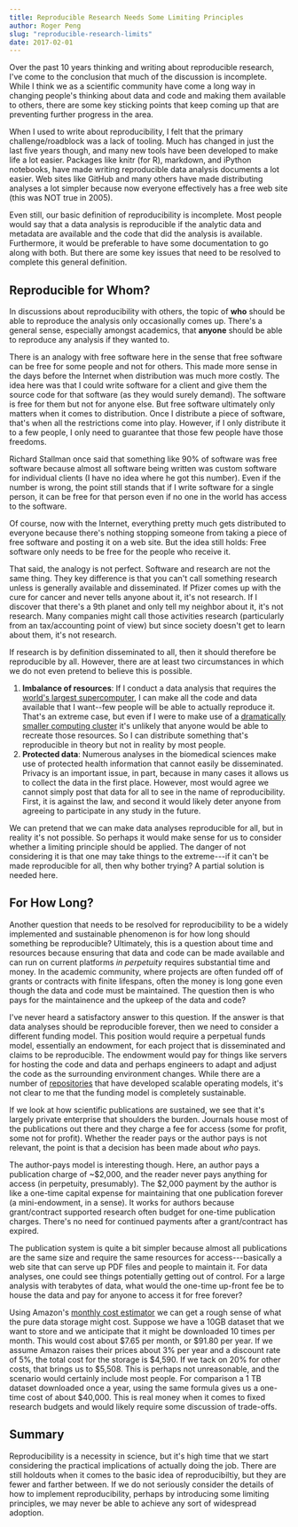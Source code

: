 ```yaml
---
title: Reproducible Research Needs Some Limiting Principles
author: Roger Peng
slug: "reproducible-research-limits"
date: 2017-02-01
---
```


Over the past 10 years thinking and writing about reproducible research, I've come to the conclusion that much of the discussion is incomplete. While I think we as a scientific community have come a long way in changing people's thinking about data and code and making them available to others, there are some key sticking points that keep coming up that are preventing further progress in the area.

When I used to write about reproducibility, I felt that the primary challenge/roadblock was a lack of tooling. Much has changed in just the last five years though, and many new tools have been developed to make life a lot easier. Packages like knitr (for R), markdown, and iPython notebooks, have made writing reproducible data analysis documents a lot easier. Web sites like GitHub and many others have made distributing analyses a lot simpler because now everyone effectively has a free web site (this was NOT true in 2005).

Even still, our basic definition of reproducibility is incomplete. Most people would say that a data analysis is reproducible if the analytic data and metadata are available and the code that did the analysis is available. Furthermore, it would be preferable to have some documentation to go along with both. But there are some key issues that need to be resolved to complete this general definition.

## Reproducible for Whom?

In discussions about reproducibility with others, the topic of **who** should be able to reproduce the analysis only occasionally comes up. There's a general sense, especially amongst academics, that **anyone** should be able to reproduce any analysis if they wanted to. 

There is an analogy with free software here in the sense that free software can be free for some people and not for others. This made more sense in the days before the Internet when distribution was much more costly. The idea here was that I could write software for a client and give them the source code for that software (as they would surely demand). The software is free for them but not for anyone else. But free software ultimately only matters when it comes to distribution. Once I distribute a piece of software, that's when all the restrictions come into play. However, if I only distribute it to a few people, I only need to guarantee that those few people have those freedoms. 

Richard Stallman once said that something like 90% of software was free software because almost all software being written was custom software for individual clients (I have no idea where he got this number). Even if the number is wrong, the point still stands that if I write software for a single person, it can be free for that person even if no one in the world has access to the software.

Of course, now with the Internet, everything pretty much gets distributed to everyone because there's nothing stopping someone from taking a piece of free software and posting it on a web site. But the idea still holds: Free software only needs to be free for the people who receive it.

That said, the analogy is not perfect. Software and research are not the same thing. They key difference is that you can't call something research unless is generally available and disseminated.  If Pfizer comes up with the cure for cancer and never tells anyone about it, it's not research. If I discover that there's a 9th planet and only tell my neighbor about it, it's not research. Many companies might call those activities research (particularly from an tax/accounting point of view) but since society doesn't get to learn about them, it's not research.

If research is by definition disseminated to all, then it should therefore be reproducible by all. However, there are at least two circumstances in which we do not even pretend to believe this is possible.

1. **Imbalance of resources**: If I conduct a data analysis that requires the [world's largest supercomputer](https://www.top500.org/lists/2016/06/), I can make all the code and data available that I want--few people will be able to actually reproduce it. That's an extreme case, but even if I were to make use of a [dramatically smaller computing cluster](https://jhpce.jhu.edu) it's unlikely that anyone would be able to recreate those resources. So I can distribute something that's reproducible in theory but not in reality by most people.
2. **Protected data**: Numerous analyses in the biomedical sciences make use of protected health information that cannot easily be disseminated. Privacy is an important issue, in part, because in many cases it allows us to collect the data in the first place. However, most would agree we cannot simply post that data for all to see in the name of reproducibility. First, it is against the law, and second it would likely deter anyone from agreeing to participate in any study in the future.

We can pretend that we can make data analyses reproducible for all, but in reality it's not possible. So perhaps it would make sense for us to consider whether a limiting principle should be applied. The danger of not considering it is that one may take things to the extreme---if it can't be made reproducible for all, then why bother trying? A partial solution is needed here.


## For How Long?

Another question that needs to be resolved for reproducibility to be a widely implemented and sustainable phenomenon is for how long should something be reproducible? Ultimately, this is a question about time and resources because ensuring that data and code can be made available and can run on current platforms *in perpetuity* requires substantial time and money. In the academic community, where projects are often funded off of grants or contracts with finite lifespans, often the money is long gone even though the data and code must be maintained. The question then is who pays for the maintainence and the upkeep of the data and code?

I've never heard a satisfactory answer to this question. If the answer is that data analyses should be reproducible forever, then we need to consider a different funding model. This position would require a perpetual funds model, essentially an endowment, for each project that is disseminated and claims to be reproducible. The endowment would pay for things like servers for hosting the code and data and perhaps engineers to adapt and adjust the code as the surrounding environment changes. While there are a number of [repositories](http://dataverse.org) that have developed scalable operating models, it's not clear to me that the funding model is completely sustainable. 

If we look at how scientific publications are sustained, we see that it's largely private enterprise that shoulders the burden. Journals house most of the publications out there and they charge a fee for access (some for profit, some not for profit). Whether the reader pays or the author pays is not relevant, the point is that a decision has been made about *who* pays.

The author-pays model is interesting though. Here, an author pays a publication charge of ~$2,000, and the reader never pays anything for access (in perpetuity, presumably). The $2,000 payment by the author is like a one-time capital expense for maintaining that one publication forever (a mini-endowment, in a sense). It works for authors because grant/contract supported research often budget for one-time publication charges. There's no need for continued payments after a grant/contract has expired.

The publication system is quite a bit simpler because almost all publications are the same size and require the same resources for access---basically a web site that can serve up PDF files and people to maintain it. For data analyses, one could see things potentially getting out of control. For a large analysis with terabytes of data, what would the one-time up-front fee be to house the data and pay for anyone to access it for free forever? 

Using Amazon's [monthly cost estimator](http://calculator.s3.amazonaws.com/index.html) we can get a rough sense of what the pure data storage might cost. Suppose we have a 10GB dataset that we want to store and we anticipate that it might be downloaded 10 times per month. This would cost about $7.65 per month, or $91.80 per year. If we assume Amazon raises their prices about 3% per year and a discount rate of 5%, the total cost for the storage is $4,590. If we tack on 20% for other costs, that brings us to $5,508. This is perhaps not unreasonable, and the scenario would certainly include most people. For comparison a 1 TB dataset downloaded once a year, using the same formula gives us a one-time cost of about $40,000. This is real money when it comes to fixed research budgets and would likely require some discussion of trade-offs.


## Summary

Reproducibility is a necessity in science, but it's high time that we start considering the practical implications of actually doing the job. There are still holdouts when it comes to the basic idea of reproducibiltiy, but they are fewer and farther between. If we do not seriously consider the details of how to implement reproducibility, perhaps by introducing some limiting principles, we may never be able to achieve any sort of widespread adoption.
